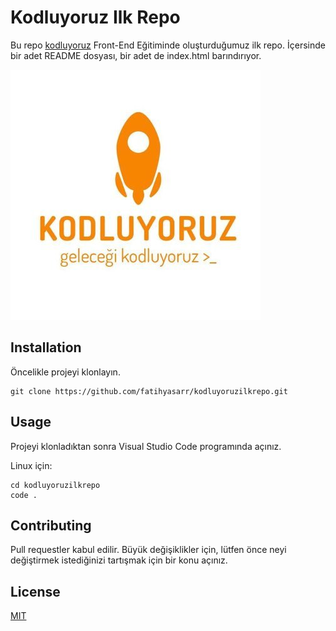 # Kodluyoruz Ilk Repo

Bu repo [kodluyoruz](https://kodluyoruz.org/) Front-End Eğitiminde oluşturduğumuz ilk repo. İçersinde bir adet README dosyası, bir adet de index.html barındırıyor.

![kodluyoruz logo](https://raw.githubusercontent.com/Kodluyoruz/taskforce/git/git/markdown-nedir-nasil-kullaniriz-/figures/kodluyoruz_logo.jpg)

## Installation 
Öncelikle projeyi klonlayın.

```
git clone https://github.com/fatihyasarr/kodluyoruzilkrepo.git
```

## Usage 

Projeyi klonladıktan sonra Visual Studio Code programında açınız. 

Linux için:
```
cd kodluyoruzilkrepo
code . 
```

## Contributing

Pull requestler kabul edilir. Büyük değişiklikler için, lütfen önce neyi değiştirmek istediğinizi tartışmak için bir konu açınız.

## License
[MIT](https://choosealicense.com/licenses/mit/)
